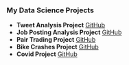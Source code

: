 ### My Data Science Projects

* **Tweet Analysis Project** [GitHub](https://github.com/MiKhai37/tweet-analysis)
* **Job Posting Analysis Project** [GitHub](https://github.com/MiKhai37/job-posting-analysis)
* **Pair Trading Project** [GitHub](https://github.com/MiKhai37/pair-trading)
* **Bike Crashes Project** [GitHub](https://github.com/MiKhai37/bike-crash-project)
* **Covid Project** [GitHub](https://github.com/MiKhai37/covid-project)
